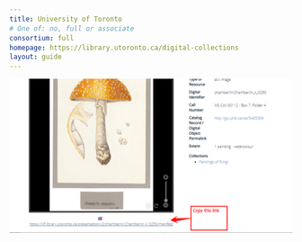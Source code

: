 ```yaml
---
title: University of Toronto
# One of: no, full or associate
consortium: full
homepage: https://library.utoronto.ca/digital-collections
layout: guide
---
```


![Copy the IIIF manifest link at the foot of the record page](ut.png)
